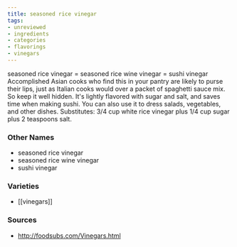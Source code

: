 ```yaml
---
title: seasoned rice vinegar
tags:
- unreviewed
- ingredients
- categories
- flavorings
- vinegars
---
```

seasoned rice vinegar = seasoned rice wine vinegar = sushi vinegar Accomplished Asian cooks who find this in your pantry are likely to purse their lips, just as Italian cooks would over a packet of spaghetti sauce mix. So keep it well hidden. It's lightly flavored with sugar and salt, and saves time when making sushi. You can also use it to dress salads, vegetables, and other dishes. Substitutes: 3/4 cup white rice vinegar plus 1/4 cup sugar plus 2 teaspoons salt.

### Other Names

* seasoned rice vinegar
* seasoned rice wine vinegar
* sushi vinegar

### Varieties

* [[vinegars]]

### Sources
* http://foodsubs.com/Vinegars.html
